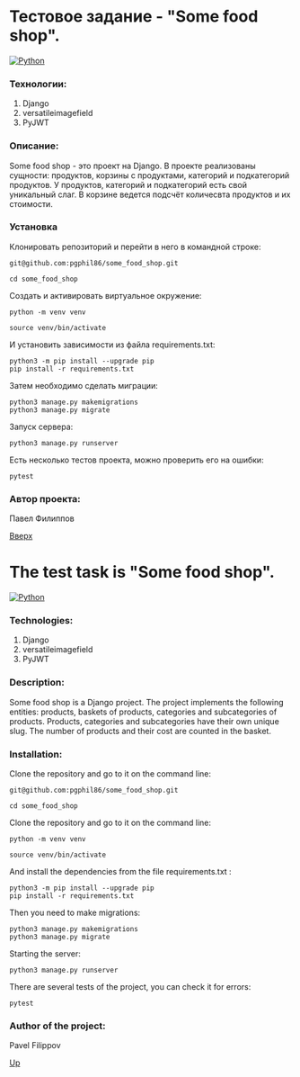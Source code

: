# Тестовое задание - "Some food shop".

[![Python](https://img.shields.io/badge/Python-blue.svg)](https://www.python.org/)

### Технологии:
1. Django
1. versatileimagefield
1. PyJWT

### Описание:
Some food shop - это проект на Django. В проекте реализованы сущности: продуктов, корзины с продуктами, категорий и подкатегорий продуктов.
У продуктов, категорий и подкатегорий есть свой уникальный слаг. В корзине ведется подсчёт количесвта продуктов и их стоимости.

### Установка

Клонировать репозиторий и перейти в него в командной строке:
```
git@github.com:pgphil86/some_food_shop.git
```
```
cd some_food_shop
```
Cоздать и активировать виртуальное окружение:
```
python -m venv venv
```
```
source venv/bin/activate
```
И установить зависимости из файла requirements.txt:
```
python3 -m pip install --upgrade pip
pip install -r requirements.txt
```
Затем необходимо сделать миграции:
```
python3 manage.py makemigrations
python3 manage.py migrate
```
Запуск сервера:
```
python3 manage.py runserver
```
Есть несколько тестов проекта, можно проверить его на ошибки:
```
pytest
```

### Автор проекта:
Павел Филиппов

[Вверх]()

# The test task is "Some food shop".

[![Python](https://img.shields.io/badge/Python-blue.svg)](https://www.python.org/)

### Technologies:
1. Django
1. versatileimagefield
1. PyJWT

###  Description:
Some food shop is a Django project. The project implements the following entities: products, baskets of products, categories and subcategories of products.
Products, categories and subcategories have their own unique slug. The number of products and their cost are counted in the basket.

### Installation:

Clone the repository and go to it on the command line:
```
git@github.com:pgphil86/some_food_shop.git
```
```
cd some_food_shop
```
Clone the repository and go to it on the command line:
```
python -m venv venv
```
```
source venv/bin/activate
```
And install the dependencies from the file requirements.txt :
```
python3 -m pip install --upgrade pip
pip install -r requirements.txt
```
Then you need to make migrations:
```
python3 manage.py makemigrations
python3 manage.py migrate
```
Starting the server:
```
python3 manage.py runserver
```
There are several tests of the project, you can check it for errors:
```
pytest
```

### Author of the project:
Pavel Filippov

[Up]()
